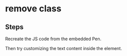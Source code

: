 # remove class

## Steps

Recreate the JS code from the embedded Pen.

Then try customizing the text content inside the element.
